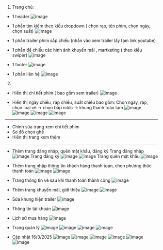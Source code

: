 1. Trang chủ:
- 1 header
![image](https://github.com/user-attachments/assets/904fd7e9-1665-4de1-8bc0-8b124c226436)

- 1 phần tìm kiếm theo kiểu dropdown ( chọn rạp, tên phim, chọn ngày, chọn suất)
![image](https://github.com/user-attachments/assets/443ce6d7-e4b5-4816-bba8-f58703ca82c5)

- 1 phần trailer phim sắp chiếu (nhấn vào xem trailer lấy tạm link youtube)
- 1 phần để chiếu các hình ảnh  khuyến mãi , martketing ( theo kiểu swiper)
![image](https://github.com/user-attachments/assets/64d77de7-b223-470d-b5a8-7521bd7a6d40)

- 1 footer
![image](https://github.com/user-attachments/assets/b7dca440-abb9-432c-9467-84b9f32b4c80)

- 1 phần liên hệ
![image](https://github.com/user-attachments/assets/7f5a7344-eb85-4ee6-a2eb-6401e1cc3125)

2. 
- Hiển thị chi tiết phim ( bao gồm xem trailer)
![image](https://github.com/user-attachments/assets/5853b621-def1-4bd9-b3ca-6ce2c5f6ae15)

- Hiển thị ngày chiếu, rạp chiếu, suất chiếu bao gồm: 
Chọn ngày, rạp, chọn loại vé → chọn bắp nước → khung thanh toán tạm
![image](https://github.com/user-attachments/assets/9f9b8558-0c6c-4eb6-a5c1-abdab40ec15b)
![image](https://github.com/user-attachments/assets/d08940cc-5994-4188-9744-dbbdf120d0de)
![image](https://github.com/user-attachments/assets/388de06e-ceb8-4b14-9111-4fc5bc0a0292)
![image](https://github.com/user-attachments/assets/50484bb7-485d-429d-9f6a-399e9fa66fdf)

------------------------------------------

- Chỉnh sửa trang xem chi tiết phim
- Sơ đồ chọn ghế
- Hiển thị trang xem thêm

------------------------------------------

- Thêm trang đăng nhập, quên mật khẩu, đăng ký
  Trang đăng nhập
![image](https://github.com/user-attachments/assets/d3fd013e-6b35-42ff-84ca-a267f3728556)
  Trang đăng ký
![image](https://github.com/user-attachments/assets/dbcc896a-c17f-4c49-a41c-1b62dc52b56f)
![image](https://github.com/user-attachments/assets/9482fdb8-c819-447a-be15-a1e0386c0433)
  Trang quên mật khẩu
![image](https://github.com/user-attachments/assets/305d5edb-63fb-4e1b-8cd0-a30575e6e412)

- Thêm trang nhập thông tin khách hàng thanh toán, chọn phương thức thanh toán
![image](https://github.com/user-attachments/assets/88a4a708-71f4-47ec-baa1-9c093f7231cf)
![image](https://github.com/user-attachments/assets/9319b521-d954-4dc9-b2f8-620bb199c042)
- Trang thông tin vé sau khi thanh toán thành công
![image](https://github.com/user-attachments/assets/04532e5d-b206-4180-b682-8099f66df646)

- Thêm trang khuyến mãi, giới thiệu
![image](https://github.com/user-attachments/assets/7b7196c4-61d6-4526-a107-68aff0b98230)
![image](https://github.com/user-attachments/assets/74561f08-b335-48b6-a9da-592dba9d1765)

- Sửa khung hiện trailer
![image](https://github.com/user-attachments/assets/315c45c7-6b6b-424b-b64e-1788b5fd886b)

- Thông tin tài khoản
![image](https://github.com/user-attachments/assets/243cc9e5-5d40-4784-bca2-68bd287e519c)

- Lịch sử mua hàng
![image](https://github.com/user-attachments/assets/1f90027b-0179-487d-a96b-4f530c5b8090)

- Trang quản lý
![image](https://github.com/user-attachments/assets/51522fa1-80cb-4377-8de1-48c9fb4d6fce)
![image](https://github.com/user-attachments/assets/65606f30-68c2-4869-83f5-a5c7f35b4bc9)
![image](https://github.com/user-attachments/assets/b4913830-6da5-4809-bd1e-ccdaa0e25b28)
![image](https://github.com/user-attachments/assets/6ce26df8-21b4-4b90-929b-1e12df692e1d)

- Cập nhật 16/3/2025
![image](https://github.com/user-attachments/assets/7c66d17b-3efd-444e-b8d0-e43cfa606b0f)
![image](https://github.com/user-attachments/assets/781cf05e-bccb-482f-976a-4da04d29ed4b)
![image](https://github.com/user-attachments/assets/fd30827b-1449-4281-a870-d6a3df4f65b6)
![image](https://github.com/user-attachments/assets/9c7be6a1-9233-42eb-b7f3-b27811711d84)
![image](https://github.com/user-attachments/assets/cbd4bc6b-41ad-468d-91a5-3ef20754a2d7)
![image](https://github.com/user-attachments/assets/146b85ef-1764-4e91-9fca-9b383aef483f)


